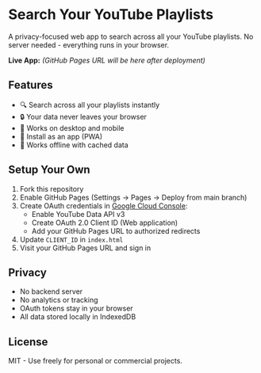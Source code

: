 # Search Your YouTube Playlists

A privacy-focused web app to search across all your YouTube playlists. No server needed - everything runs in your browser.

**Live App:** _(GitHub Pages URL will be here after deployment)_

## Features

- 🔍 Search across all your playlists instantly
- 🔒 Your data never leaves your browser
- 📱 Works on desktop and mobile
- 📲 Install as an app (PWA)
- 🔄 Works offline with cached data

## Setup Your Own

1. Fork this repository
2. Enable GitHub Pages (Settings → Pages → Deploy from main branch)
3. Create OAuth credentials in [Google Cloud Console](https://console.cloud.google.com/):
   - Enable YouTube Data API v3
   - Create OAuth 2.0 Client ID (Web application)
   - Add your GitHub Pages URL to authorized redirects
4. Update `CLIENT_ID` in `index.html`
5. Visit your GitHub Pages URL and sign in

## Privacy

- No backend server
- No analytics or tracking  
- OAuth tokens stay in your browser
- All data stored locally in IndexedDB

## License

MIT - Use freely for personal or commercial projects.